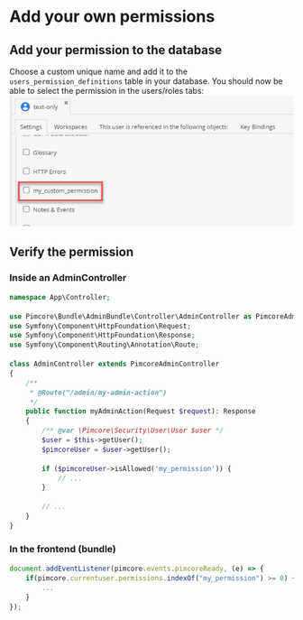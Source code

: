 # Add your own permissions

## Add your permission to the database
Choose a custom unique name and add it to the `users_permission_definitions` table in your database.
You should now be able to select the permission in the users/roles tabs:
![CustomPermissionPimcore](../img/custom_permissions_pimcore.png)

## Verify the permission

### Inside an AdminController
```php
namespace App\Controller;

use Pimcore\Bundle\AdminBundle\Controller\AdminController as PimcoreAdminController;
use Symfony\Component\HttpFoundation\Request;
use Symfony\Component\HttpFoundation\Response;
use Symfony\Component\Routing\Annotation\Route;

class AdminController extends PimcoreAdminController
{
    /**
     * @Route("/admin/my-admin-action")
     */
    public function myAdminAction(Request $request): Response
    {
        /** @var \Pimcore\Security\User\User $user */
        $user = $this->getUser();
        $pimcoreUser = $user->getUser();

        if ($pimcoreUser->isAllowed('my_permission')) {
            // ...
        }
        
        // ...
    }
}
```

### In the frontend (bundle)
```js
document.addEventListener(pimcore.events.pimcoreReady, (e) => {
    if(pimcore.currentuser.permissions.indexOf("my_permission") >= 0) {
        ...
    }
});
```

